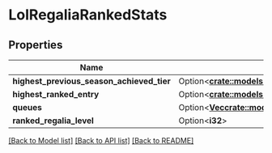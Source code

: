 # LolRegaliaRankedStats

## Properties

Name | Type | Description | Notes
------------ | ------------- | ------------- | -------------
**highest_previous_season_achieved_tier** | Option<[**crate::models::LolRegaliaLeagueTier**](LolRegaliaLeagueTier.md)> |  | [optional]
**highest_ranked_entry** | Option<[**crate::models::LolRegaliaRankedQueueStats**](LolRegaliaRankedQueueStats.md)> |  | [optional]
**queues** | Option<[**Vec<crate::models::LolRegaliaRankedQueueStats>**](LolRegaliaRankedQueueStats.md)> |  | [optional]
**ranked_regalia_level** | Option<**i32**> |  | [optional]

[[Back to Model list]](../README.md#documentation-for-models) [[Back to API list]](../README.md#documentation-for-api-endpoints) [[Back to README]](../README.md)


